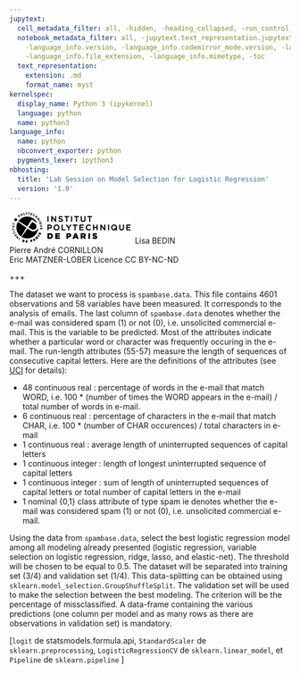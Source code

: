 ```yaml
---
jupytext:
  cell_metadata_filter: all, -hidden, -heading_collapsed, -run_control, -trusted
  notebook_metadata_filter: all, -jupytext.text_representation.jupytext_version, -jupytext.text_representation.format_version,
    -language_info.version, -language_info.codemirror_mode.version, -language_info.codemirror_mode,
    -language_info.file_extension, -language_info.mimetype, -toc
  text_representation:
    extension: .md
    format_name: myst
kernelspec:
  display_name: Python 3 (ipykernel)
  language: python
  name: python3
language_info:
  name: python
  nbconvert_exporter: python
  pygments_lexer: ipython3
nbhosting:
  title: 'Lab Session on Model Selection for Logistic Regression'
  version: '1.0'
---
```


<div class="licence">
<span><img src="media/logo_IPParis.png" /></span>
<span>Lisa BEDIN<br />Pierre André CORNILLON<br />Eric MATZNER-LOBER</span>
<span>Licence CC BY-NC-ND</span>
</div>

+++

The dataset we want to process is `spambase.data`. This file contains 4601 observations and 58 variables have been measured. It corresponds to the analysis of emails. The last column of `spambase.data` denotes whether the e-mail was considered spam (1) or not (0), i.e. unsolicited commercial e-mail. This is the variable to be predicted. Most of the attributes indicate whether a particular word or character was frequently occuring in the e-mail. The run-length attributes (55-57) measure the length of sequences of consecutive capital letters. Here are the definitions of the attributes (see [UCI](http://archive.ics.uci.edu/dataset/94/spambase) for details):

-   48 continuous real : percentage of words in the e-mail that match WORD, i.e. 100 \* (number of times the WORD appears in the e-mail) / total number of words in e-mail.
-   6 continuous real : percentage of characters in the e-mail that match CHAR, i.e. 100 \* (number of CHAR occurences) / total characters in e-mail
-   1 continuous real : average length of uninterrupted sequences of capital letters
-   1 continuous integer : length of longest uninterrupted sequence of capital letters
-   1 continuous integer : sum of length of uninterrupted sequences of capital letters or total number of capital letters in the e-mail
-   1 nominal {0,1} class attribute of type spam ie denotes whether the e-mail was considered spam (1) or not (0), i.e. unsolicited commercial e-mail.

Using the data from `spambase.data`, select the best logistic regression model among all modeling already presented (logistic regression, variable selection on logistic regression, ridge, lasso, and elastic-net). The threshold will be chosen to be equal to 0.5. The dataset will be separated into training set (3/4) and validation set (1/4). This data-splitting can be obtained using `sklearn.model_selection.GroupShuffleSplit`. The validation set will be used to make the selection between the best modeling. The criterion will be the percentage of missclassified. A data-frame containing the various predictions (one column per model and as many rows as there are observations in validation set) is mandatory.

\[`logit` de statsmodels.formula.api, `StandardScaler` de `sklearn.preprocessing`, `LogisticRegressionCV` de `sklearn.linear_model`, et `Pipeline` de `sklearn.pipeline` \]

```{code-cell} python

```
